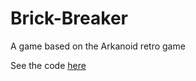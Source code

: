 # Brick-Breaker
 A game based on the Arkanoid retro game

 See the code [here](./Brick-Breaker/Assets/Scripts)
